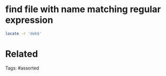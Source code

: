# find file with name matching regular expression
```bash
locate -r 'deb$'
```

# Related

Tags:
    #assorted
